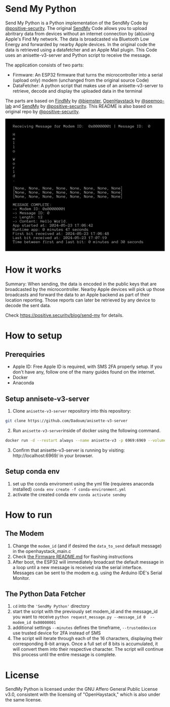 # Send My Python

Send My Python is a Python implementation of the SendMy Code by [@positive-security](https://github.com/positive-security).
The original [SendMy](https://github.com/positive-security/send-my) Code allows you to upload abritrary data from devices without an internet connection by (ab)using Apple's Find My network. The data is broadcasted via Bluetooth Low Energy and forwarded by nearby Apple devices. In the original code the data is retrieved using a datafetcher and an Apple Mail plugin. This Code uses an anisette-v3-server and Python script to receive the message. 

The application consists of two parts:
- Firmware: An ESP32 firmware that turns the microcontroller into a serial (upload only) modem (unchanged from the original source Code)
- DataFetcher: A python script that makes use of an anisette-v3-server to retrieve, decode and display the uploaded data in the terminal


The parts are based on [FindMy]([https://github.com/biemster/FindMy]) by [@biemster](https://github.com/biemster),  [OpenHaystack](https://github.com/seemoo-lab/openhaystack) by [@seemoo-lab](https://github.com/seemoo-lab) and [SendMy](https://github.com/positive-security/send-my) by [@positive-security](https://github.com/positive-security). This README is also based on original repo by [@positive-security](https://github.com/positive-security). 


![Screenshot Hello World Message](SendMy-Python_HelloWorld.jpg)

# How it works

Summary: When sending, the data is encoded in the public keys that are broadcasted by the microcontroller. Nearby Apple devices will pick up those broadcasts and forward the data to an Apple backend as part of their location reporting. Those reports can later be retrieved by any device to decode the sent data.

Check https://positive.security/blog/send-my for details.

# How to setup
## Prerequiries
- Apple ID: Free Apple ID is required, with SMS 2FA properly setup. If you don't have any, follow one of the many guides found on the internet.
- Docker
- Anaconda

## Setup annisete-v3-server
1. Clone `anisette-v3-server` repository into this repository:
```bash
git clone https://github.com/Dadoum/anisette-v3-server
```
2. Run `anisette-v3-server`inside of docker using the following command.
```bash
docker run -d --restart always --name anisette-v3 -p 6969:6969 --volume anisette-v3_data:/home/Alcoholic/.config/anisette-v3/lib/ dadoum/anisette-v3-server
```
3. Confirm that anisette-v3-server is running by visiting: http://localhost:6969/ in your browser.

## Setup conda env
1. set up the conda enviroment using the yml file (requieres anaconda installed)
`conda env create -f conda-environment.yml`
2. activate the created conda env
`conda activate sendmy`

# How to run

## The Modem

1. Change the `modem_id` (and if desired the `data_to_send` default message) in the openhaystack_main.c
2. Check [the Firmware README.md](Firmware/ESP32/README.md) for flashing instructions
3. After boot, the ESP32 will immediately broadcast the default message in a loop until a new message is received via the serial interface. Messages can be sent to the modem e.g. using the Arduino IDE's Serial Monitor.

## The Python Data Fetcher

1. `cd` into the `'SendMy Python'` directory 
2. start the script with the previously set modem_id and the message_id you want to receive `python request_message.py --message_id 0  --modem_id 0x00000001` 
3. additional settings ``--minutes`` defines the timeframe, ``--trusteddevice`` use trusted device for 2FA instead of SMS
3. The script will iterate through each of the 16 characters, displaying their corresponding 8-bit arrays. Once a full set of 8 bits is accumulated, it will convert them into their respective character. The script will continue this process until the entire message is complete.

# License
SendMy Python is licensed under the GNU Affero General Public License v3.0, consistent with the licensing of "OpenHaystack," which is also under the same license.
